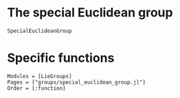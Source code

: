 # The special Euclidean group

```@docs
SpecialEuclideanGroup
```

# Specific functions

```@autodocs
Modules = [LieGroups]
Pages = ["groups/special_euclidean_group.jl"]
Order = [:function]
```
